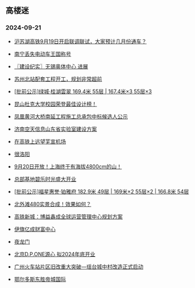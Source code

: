 ## 高楼迷 
### 2024-09-21

+ [沪苏湖高铁9月19日开启联调联试，大家预计几月份通车？](https://gaoloumi.cc/forum.php?mod=viewthread&tid=3328949)

+ [南宁丢失电动车王国称号](https://gaoloumi.cc/forum.php?mod=viewthread&tid=3328942)

+ [〖建设纪实〗无锡奥体中心 进展](https://gaoloumi.cc/forum.php?mod=viewthread&tid=3328950)

+ [苏州北站配套工程开工，规划非常超前](https://gaoloumi.cc/forum.php?mod=viewthread&tid=3328952)

+ [[批前公示]绿城·桂湖雲翠 169.4米 55层 | 167.4米×3 55层×3](https://gaoloumi.cc/forum.php?mod=viewthread&tid=3328958)

+ [昆山杜克大学校园荣登最佳设计榜！](https://gaoloumi.cc/forum.php?mod=viewthread&tid=3328955)

+ [凤凰黄河大桥南延工程施工总承包中标候选人公示](https://gaoloumi.cc/forum.php?mod=viewthread&tid=3328948)

+ [济南空天信息山东省实验室建设方案](https://gaoloumi.cc/forum.php?mod=viewthread&tid=3328956)

+ [在高铁上远望芜宣机场](https://gaoloumi.cc/forum.php?mod=viewthread&tid=3328946)

+ [很洛阳](https://gaoloumi.cc/forum.php?mod=viewthread&tid=3328959)

+ [9月20日开放！上海终于有海拔4800cm的山！](https://gaoloumi.cc/forum.php?mod=viewthread&tid=3328951)

+ [总部基地碧乐时光盛大开业](https://gaoloumi.cc/forum.php?mod=viewthread&tid=3328943)

+ [[批前公示]福星惠誉·铂雅府 182.9米 49层 | 169米×2 55层×2 | 166.8米 54层](https://gaoloumi.cc/forum.php?mod=viewthread&tid=3328957)

+ [北外滩480实景合成！效果如何？](https://gaoloumi.cc/forum.php?mod=viewthread&tid=3328953)

+ [高铁新城：博益鑫成全球运营管理中心规划方案](https://gaoloumi.cc/forum.php?mod=viewthread&tid=3328941)

+ [伊旗亿成财富中心](https://gaoloumi.cc/forum.php?mod=viewthread&tid=3328962)

+ [夜龙门](https://gaoloumi.cc/forum.php?mod=viewthread&tid=3328961)

+ [北京D.P.ONE源心 拟2024年底开业](https://gaoloumi.cc/forum.php?mod=viewthread&tid=3328945)

+ [广州火车站片区旧改重大突破—瑶台城中村改造正式启动](https://gaoloumi.cc/forum.php?mod=viewthread&tid=3328944)

+ [鄂尔多斯东胜帝城国际](https://gaoloumi.cc/forum.php?mod=viewthread&tid=3328960)

